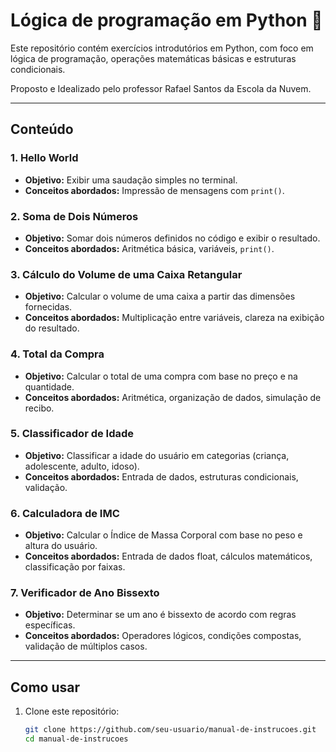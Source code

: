 # Lógica de programação em Python 🧠

Este repositório contém  exercícios introdutórios em Python, com foco em lógica de programação, operações matemáticas básicas e estruturas condicionais. 

Proposto e Idealizado pelo professor Rafael Santos da Escola da Nuvem. 

---

## Conteúdo

### 1. Hello World
- **Objetivo:** Exibir uma saudação simples no terminal.
- **Conceitos abordados:** Impressão de mensagens com `print()`.

### 2. Soma de Dois Números
- **Objetivo:** Somar dois números definidos no código e exibir o resultado.
- **Conceitos abordados:** Aritmética básica, variáveis, `print()`.

### 3. Cálculo do Volume de uma Caixa Retangular
- **Objetivo:** Calcular o volume de uma caixa a partir das dimensões fornecidas.
- **Conceitos abordados:** Multiplicação entre variáveis, clareza na exibição do resultado.

### 4. Total da Compra
- **Objetivo:** Calcular o total de uma compra com base no preço e na quantidade.
- **Conceitos abordados:** Aritmética, organização de dados, simulação de recibo.

### 5. Classificador de Idade
- **Objetivo:** Classificar a idade do usuário em categorias (criança, adolescente, adulto, idoso).
- **Conceitos abordados:** Entrada de dados, estruturas condicionais, validação.

### 6. Calculadora de IMC
- **Objetivo:** Calcular o Índice de Massa Corporal com base no peso e altura do usuário.
- **Conceitos abordados:** Entrada de dados float, cálculos matemáticos, classificação por faixas.

### 7. Verificador de Ano Bissexto
- **Objetivo:** Determinar se um ano é bissexto de acordo com regras específicas.
- **Conceitos abordados:** Operadores lógicos, condições compostas, validação de múltiplos casos.

---

## Como usar

1. Clone este repositório:
   ```bash
   git clone https://github.com/seu-usuario/manual-de-instrucoes.git
   cd manual-de-instrucoes
